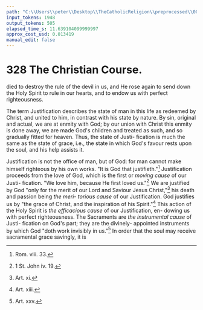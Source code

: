```yaml
---
path: "C:\\Users\\peter\\Desktop\\TheCatholicReligion\\preprocessed\\00347.jpg"
input_tokens: 1948
output_tokens: 505
elapsed_time_s: 11.639104099999997
approx_cost_usd: 0.013419
manual_edit: false
---
```

# 328 The Christian Course.

died to destroy the rule of the devil in us, and
He rose again to send down the Holy Spirit
to rule in our hearts, and to endow us with
perfect righteousness.

The term Justification describes the state
of man in this life as redeemed by Christ, and
united to him, in contrast with his state by
nature. By sin, original and actual, we are
at enmity with God; by our union with Christ
this enmity is done away, we are made God's
children and treated as such, and so gradually
fitted for heaven. Thus, the state of Justi-
fication is much the same as the state of grace,
i.e., the state in which God's favour rests upon
the soul, and his help assists it.

Justification is not the office of man, but of
God: for man cannot make himself righteous
by his own works. "It is God that justifieth."[^1]
Justification proceeds from the love of God,
which is the first or *moving cause* of our Justi-
fication. "We love him, because He first
loved us."[^2] We are justified by God "only
for the merit of our Lord and Saviour Jesus
Christ,"[^3] his death and passion being *the meri-
torious cause* of our Justification. God justifies
us by "the grace of Christ, and the inspiration
of his Spirit."[^4] This action of the Holy Spirit
is *the efficacious cause* of our Justification, en-
dowing us with perfect righteousness. The
Sacraments are *the instrumental cause* of Justi-
fication on God's part; they are the divinely-
appointed instruments by which God "doth
work invisibly in us."[^5] In order that the soul
may receive sacramental grace savingly, it is

[^1]: Rom. viii. 33.
[^2]: 1 St. John iv. 19.
[^3]: Art. xi.
[^4]: Art. xiii.
[^5]: Art. xxv.